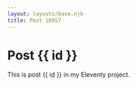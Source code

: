 ```yaml
---
layout: layouts/base.njk
title: Post 10957
---
```


# Post {{ id }}

This is post {{ id }} in my Eleventy project.
